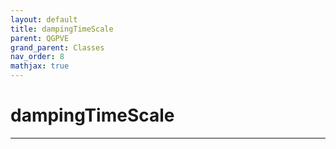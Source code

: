 ```yaml
---
layout: default
title: dampingTimeScale
parent: QGPVE
grand_parent: Classes
nav_order: 8
mathjax: true
---
```


#  dampingTimeScale




---

